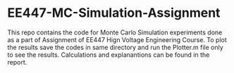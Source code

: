# EE447-MC-Simulation-Assignment
This repo contains the code for Monte Carlo Simulation experiments done as a part of Assignment of EE447 Hign Voltage Engineering Course. 
To plot the results save the codes in same directory and run the Plotter.m file only to see the results. Calculations and explanantions can be found in the report.
